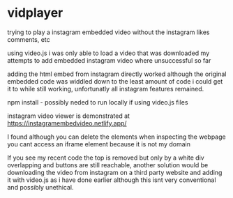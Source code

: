 # vidplayer 

trying to play a instagram embedded video without the instagram likes comments, etc

using video.js i was only able to load a video that was downloaded my attempts to add embedded instagram video where unsuccessful so far

adding the html embed from instagram directly worked although the original embedded code was widdled down to the least amount of code i could get it to while still working, 
unfortunatly all instagram features remained.

npm install - possibly neded to run locally if using video.js files

instagram video viewer is demonstrated at 
https://instagramembedvideo.netlify.app/

I found although you can delete the elements when inspecting the webpage you cant access an iframe element because it is not my domain

If you see my recent code the top is removed but only by a white div overlapping and buttons are still reachable, another solution would be downloading the video from instagram on a third party website and adding it with video.js as i have done earlier although this isnt very conventional and possibly unethical.